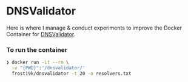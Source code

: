 # DNSValidator

Here is where I manage & conduct experiments to improve the Docker Container for [DNSValidator](https://github.com/frost19k/DNSValidator).

### To run the container
```bash
❯ docker run -it --rm \
  -v "{PWD}":'/dnsvalidator/'
  frost19k/dnsvalidator -t 20 -o resolvers.txt
```
